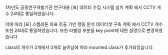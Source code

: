 

1차년도 공동연구개발기관 연구내용
[표] 데이터 수집 시스템 설치 계획
에서 CCTV 개수 24대로 통일하였습니다.

이에 따라 
[표] 스켈레톤 좌표 추출 기반 행동 분석 데이터셋 구축 계획
에서 CCTV 개수또한 24대로 통일하였습니다.
또한 라벨링 부분을 key point에 대한 설명으로 변경하였습니다

class의 개수가 2개에서 3개로 늘어남에 따라
mounted class가 추가되었습니다.
